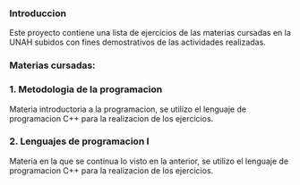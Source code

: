 ### Introduccion

Este proyecto contiene una lista de ejercicios de las materias cursadas en la UNAH subidos con fines demostrativos de las actividades realizadas.

### Materias cursadas:

### 1. Metodologia de la programacion

Materia introductoria a la programacion, se utilizo el lenguaje de programacion C++ para la realizacion de los ejercicios.

### 2. Lenguajes de programacion I

Materia en la que se continua lo visto en la anterior, se utilizo el lenguaje de programacion C++ para la realizacion de los ejercicios.
